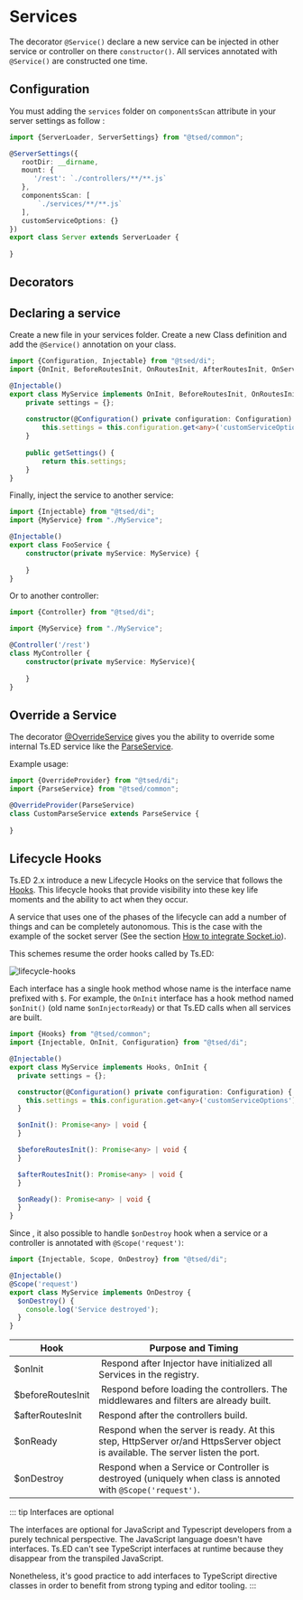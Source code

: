 # Services

The decorator `@Service()` declare a new service can be injected in other service or controller on there `constructor()`.
All services annotated with `@Service()` are constructed one time.

## Configuration

You must adding the `services` folder on `componentsScan` attribute in your server settings as follow :
 
```typescript
import {ServerLoader, ServerSettings} from "@tsed/common";

@ServerSettings({
   rootDir: __dirname,
   mount: {
      '/rest': `./controllers/**/**.js`
   },
   componentsScan: [
       `./services/**/**.js`
   ],
   customServiceOptions: {}
})
export class Server extends ServerLoader {
   
}       
```

## Decorators

<ApiList query="module === '@tsed/di' && symbolType === 'decorator'" />

## Declaring a service

Create a new file in your services folder. Create a new Class definition and add the `@Service()` annotation on your class.

```typescript
import {Configuration, Injectable} from "@tsed/di";
import {OnInit, BeforeRoutesInit, OnRoutesInit, AfterRoutesInit, OnServerReady} from "@tsed/common"

@Injectable()
export class MyService implements OnInit, BeforeRoutesInit, OnRoutesInit, AfterRoutesInit, OnReady {
    private settings = {};
    
    constructor(@Configuration() private configuration: Configuration) {
        this.settings = this.configuration.get<any>('customServiceOptions');
    }
    
    public getSettings() {
        return this.settings;
    }
}
```

Finally, inject the service to another service:
```typescript
import {Injectable} from "@tsed/di";
import {MyService} from "./MyService";

@Injectable()
export class FooService {
    constructor(private myService: MyService) {
    
    }
}
```
Or to another controller: 

```typescript
import {Controller} from "@tsed/di";

import {MyService} from "./MyService";

@Controller('/rest') 
class MyController {
    constructor(private myService: MyService){
    
    }
}  
```

## Override a Service

The decorator [@OverrideService](/api/di/decorators/OverrideService.md) gives you the ability to
override some internal Ts.ED service like the [ParseService](/api/common/filters/services/ParseService.md).

Example usage:
```typescript
import {OverrideProvider} from "@tsed/di";
import {ParseService} from "@tsed/common";

@OverrideProvider(ParseService)
class CustomParseService extends ParseService {
    
}
```

## Lifecycle Hooks

Ts.ED 2.x introduce a new Lifecycle Hooks on the service that follows the [Hooks](/docs/hooks.md).
This lifecycle hooks that provide visibility into these key life moments and the ability to act when they occur.


A service that uses one of the phases of the lifecycle can add a number of things and can be completely autonomous.
This is the case with the example of the socket server (See the section [How to integrate Socket.io](/tutorials/socket-io.md)).

This schemes resume the order hooks called by Ts.ED:

![lifecycle-hooks](./../assets/hooks-in-sequence.png)

Each interface has a single hook method whose name is the interface name prefixed with `$`. For example, the `OnInit`
interface has a hook method named `$onInit()` (old name `$onInjectorReady`) or that Ts.ED calls when all services are built.

```typescript
import {Hooks} from "@tsed/common";
import {Injectable, OnInit, Configuration} from "@tsed/di";

@Injectable()
export class MyService implements Hooks, OnInit {
  private settings = {};

  constructor(@Configuration() private configuration: Configuration) {
    this.settings = this.configuration.get<any>('customServiceOptions');
  }

  $onInit(): Promise<any> | void {
  }

  $beforeRoutesInit(): Promise<any> | void {
  }

  $afterRoutesInit(): Promise<any> | void {
  }

  $onReady(): Promise<any> | void {
  }
}
```

Since <Badge text="v4.31.0+" />, it also possible to handle `$onDestroy` hook when a service or a controller is
annotated with `@Scope('request')`:

```typescript
import {Injectable, Scope, OnDestroy} from "@tsed/di";

@Injectable()
@Scope('request')
export class MyService implements OnDestroy {
  $onDestroy() {
    console.log('Service destroyed');
  }
}
```

Hook | Purpose and Timing
---|---
$onInit | Respond after Injector have initialized all Services in the registry.
$beforeRoutesInit | Respond before loading the controllers. The middlewares and filters are already built.
$afterRoutesInit | Respond after the controllers build.
$onReady | Respond when the server is ready. At this step, HttpServer or/and HttpsServer object is available. The server listen the port.
$onDestroy | Respond when a Service or Controller is destroyed (uniquely when class is annoted with `@Scope('request')`.

::: tip Interfaces are optional

The interfaces are optional for JavaScript and Typescript developers from a purely technical perspective.
The JavaScript language doesn't have interfaces. Ts.ED can't see TypeScript interfaces at runtime because they disappear from the transpiled JavaScript.

Nonetheless, it's good practice to add interfaces to TypeScript directive classes in order to benefit from strong typing and editor tooling.
:::
